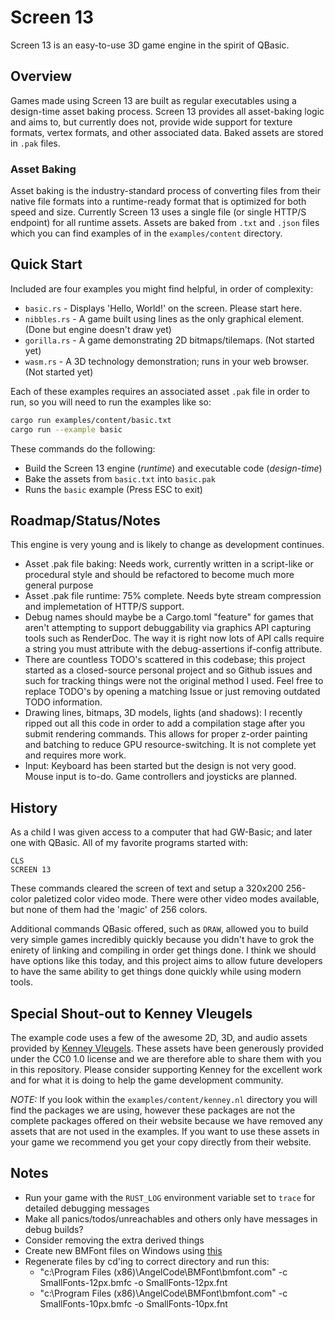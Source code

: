 # Screen 13

Screen 13 is an easy-to-use 3D game engine in the spirit of QBasic.

## Overview

Games made using Screen 13 are built as regular executables using a design-time asset baking process. Screen 13 provides all asset-baking logic and aims to, but currently does not, provide wide support for texture formats, vertex formats, and other associated data. Baked assets are stored in `.pak` files.

### Asset Baking

Asset baking is the industry-standard process of converting files from their native file formats into a runtime-ready format that is optimized for both speed and size. Currently Screen 13 uses a single file (or single HTTP/S endpoint) for all runtime assets. Assets are baked from `.txt` and `.json` files which you can find examples of in the `examples/content` directory.

## Quick Start

Included are four examples you might find helpful, in order of complexity:

- `basic.rs` - Displays 'Hello, World!' on the screen. Please start here.
- `nibbles.rs` - A game built using lines as the only graphical element. (Done but engine doesn't draw yet)
- `gorilla.rs` - A game demonstrating 2D bitmaps/tilemaps. (Not started yet)
- `wasm.rs` - A 3D technology demonstration; runs in your web browser. (Not started yet)

Each of these examples requires an associated asset `.pak` file in order to run, so you will need to run the examples like so:

```bash
cargo run examples/content/basic.txt
cargo run --example basic
```

These commands do the following:

- Build the Screen 13 engine (_runtime_) and executable code (_design-time_)
- Bake the assets from `basic.txt` into `basic.pak`
- Runs the `basic` example (Press ESC to exit)

## Roadmap/Status/Notes

This engine is very young and is likely to change as development continues.

- Asset .pak file baking: Needs work, currently written in a script-like or procedural style and should be refactored to become much more general purpose
- Asset .pak file runtime: 75% complete. Needs byte stream compression and implemetation of HTTP/S support.
- Debug names should maybe be a Cargo.toml "feature" for games that aren't attempting to support debuggability via graphics API capturing tools such as RenderDoc. The way it is right now lots of API calls require a string you must attribute with the debug-assertions if-config attribute.
- There are countless TODO's scattered in this codebase; this project started as a closed-source personal project and so Github issues and such for tracking things were not the original method I used. Feel free to replace TODO's by opening a matching Issue or just removing outdated TODO information.
- Drawing lines, bitmaps, 3D models, lights (and shadows): I recently ripped out all this code in order to add a compilation stage after you submit rendering commands. This allows for proper z-order painting and batching to reduce GPU resource-switching. It is not complete yet and requires more work.
- Input: Keyboard has been started but the design is not very good. Mouse input is to-do. Game controllers and joysticks are planned.

## History

As a child I was given access to a computer that had GW-Basic; and later one with QBasic. All of my favorite programs started with:

```
CLS
SCREEN 13
```

These commands cleared the screen of text and setup a 320x200 256-color paletized color video mode. There were other video modes available, but none of them had the 'magic' of 256 colors.

Additional commands QBasic offered, such as `DRAW`, allowed you to build very simple games incredibly quickly because you didn't have to grok the enirety of linking and compiling in order get things done. I think we should have options like this today, and this project aims to allow future developers to have the same ability to get things done quickly while using modern tools.

## Special Shout-out to Kenney Vleugels

The example code uses a few of the awesome 2D, 3D, and audio assets provided by [Kenney Vleugels](https://www.kenney.nl/). These assets have been generously provided under the CC0 1.0 license and we are therefore able to share them with you in this repository. Please consider supporting Kenney for the excellent work and for what it is doing to help the game development community.

_NOTE:_ If you look within the `examples/content/kenney.nl` directory you will find the packages we are using, however these packages are not the complete packages offered on their website because we have removed any assets that are not used in the examples. If you want to use these assets in your game we recommend you get your copy directly from their website.

## Notes

- Run your game with the `RUST_LOG` environment variable set to `trace` for detailed debugging messages
- Make all panics/todos/unreachables and others only have messages in debug builds?
- Consider removing the extra derived things
- Create new BMFont files on Windows using [this](http://www.angelcode.com/products/bmfont/)
- Regenerate files by cd'ing to correct directory and run this:
  - "c:\Program Files (x86)\AngelCode\BMFont\bmfont.com" -c SmallFonts-12px.bmfc -o SmallFonts-12px.fnt
  - "c:\Program Files (x86)\AngelCode\BMFont\bmfont.com" -c SmallFonts-10px.bmfc -o SmallFonts-10px.fnt
